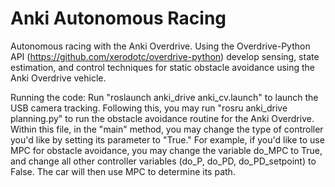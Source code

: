 # Anki Autonomous Racing
Autonomous racing with the Anki Overdrive.
Using the Overdrive-Python API (https://github.com/xerodotc/overdrive-python) develop sensing, state estimation, and control techniques for static obstacle avoidance using the Anki Overdrive vehicle.

Running the code:
Run "roslaunch anki_drive anki_cv.launch" to launch the USB camera tracking. Following this, you may run "rosru anki_drive planning.py" to run the obstacle avoidance routine for the Anki Overdrive. Within this file, in the "main" method, you may change the type of controller you'd like by setting its parameter to "True." For example, if you'd like to use MPC for obstacle avoidance, you may change the variable do_MPC to True, and change all other controller variables (do_P, do_PD, do_PD_setpoint) to False. The car will then use MPC to determine its path.
